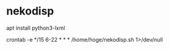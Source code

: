 # nekodisp

apt install python3-lxml

crontab -e
*/15 6-22 * * * /home/hoge/nekodisp.sh 1>/dev/null
